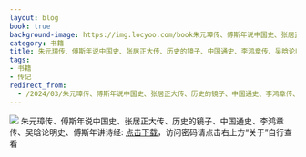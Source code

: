 ```yaml
---
layout: blog
book: true
background-image: https://img.locyoo.com/book朱元璋传、傅斯年说中国史、张居正大传、历史的镜子、中国通史、李鸿章传、吴晗论明史、傅斯年讲诗经.jpg
category: 书籍
title: 朱元璋传、傅斯年说中国史、张居正大传、历史的镜子、中国通史、李鸿章传、吴晗论明史、傅斯年讲诗经
tags:
- 书籍
- 传记
redirect_from:
  - /2024/03/朱元璋传、傅斯年说中国史、张居正大传、历史的镜子、中国通史、李鸿章传、吴晗论明史、傅斯年讲诗经/
---
```

![](https://img.locyoo.com/book朱元璋传、傅斯年说中国史、张居正大传、历史的镜子、中国通史、李鸿章传、吴晗论明史、傅斯年讲诗经.jpg)
朱元璋传、傅斯年说中国史、张居正大传、历史的镜子、中国通史、李鸿章传、吴晗论明史、傅斯年讲诗经: <a name = "ref1" href="https://url18.ctfile.com/f/50983618-1418308682-c6934d?p=3619">点击下载</a>，访问密码请点击右上方“关于”自行查看